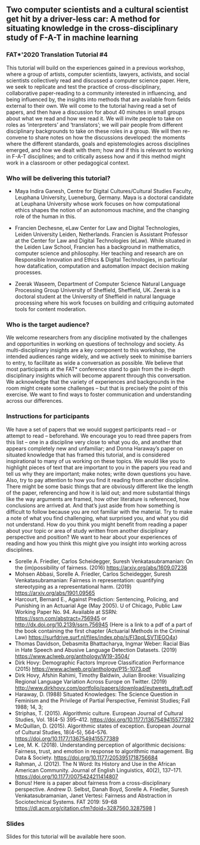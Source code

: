 ## Two computer scientists and a cultural scientist get hit by a driver-less car: A method for situating knowledge in the cross-disciplinary study of F-A-T in machine learning

### FAT*'2020 Translation Tutorial #4

This tutorial will build on the experiences gained in a previous workshop, where a group of artists, computer scientists, lawyers, activists, and social scientists collectively read and discussed a computer science paper. Here, we seek to replicate and test the practice of cross-disciplinary, collaborative paper-reading to a community interested in influencing, and being influenced by, the insights into methods that are available from fields external to their own. We will come to the tutorial having read a set of papers, and then have a discussion for about 40 minutes in small groups about what we read and how we read it. We will invite people to take on roles as ‘interpreters’ and ‘translators’; we will pair people from different disciplinary backgrounds to take on these roles in a group. We will then re-convene to share notes on how the discussions developed:  the moments where the different standards, goals and epistemologies across disciplines emerged, and how we dealt with them; how and if this is relevant to working in F-A-T disciplines; and to critically assess how and if this method might work in a classroom or other pedagogical context.

### Who will be delivering this tutorial?

- Maya Indira Ganesh, Centre for Digital Cultures/Cultural Studies Faculty, Leuphana University, Lueneburg, Germany. Maya is a doctoral candidate at Leuphana University whose work focuses on how computational ethics shapes the notion of an autonomous machine, and the changing role of the human in this.

- Francien Dechesne,  eLaw Center for Law and Digital Technologies,  Leiden University Leiden, Netherlands. Francien is Assistant Professor at the Center for Law and Digital Technologies (eLaw). While situated in the Leiden Law School, Francien has a background in mathematics, computer science and philosophy. Her teaching and research are on Responsible Innovation and Ethics & Digital Technologies, in particular how datafication, computation and automation impact decision making processes.

- Zeerak Waseem, Department of Computer Science Natural Language Processing Group University of Sheffield, Sheffield, UK.  Zeerak is a doctoral student at the University of Sheffield in natural language processing where his work focuses on building and critiquing automated tools for content moderation.

### Who is the target audience?

We welcome researchers from any discipline motivated by the challenges and opportunities in working on questions of technology and society. As multi-disciplinary insights are a key component to this workshop, the intended audiences range widely, and we actively seek to minimise barriers to entry, to facilitate as wide a conversation as possible. We believe that most participants at the FAT* conference stand to gain from the in-depth disciplinary insights which will become apparent through this conversation. We acknowledge that the variety of experiences and backgrounds in the room might create some challenges – but that is precisely the point of this exercise. We want to find ways to foster communication and understanding across our differences.

### Instructions for participants

We have a set of papers that we would suggest participants read – or attempt to read – beforehand. We encourage you to read three papers from this list – one in a discipline very close to what you do, and another that appears completely new and unfamiliar; and  Donna Haraway’s paper on situated knowledge that has framed this tutorial, and is considered inspirational to many of us working on these topics. We would like you to highlight pieces of text that are important to you in the papers you read and tell us why they are important; make notes; write down questions you have. Also, try to pay attention to how you find it reading from another discipline. There might be some basic things that are obviously different like the length of the paper, referencing and how it is laid out; and more substantial things like the way arguments are framed, how other literature is referenced, how conclusions are arrived at. And that’s just aside from how something is difficult to follow because you are not familiar with the material. Try to make a note of what you find challenging, what surprised you, and what you did not understand. How do you think you might benefit from reading a paper about your topic or area of study written from another disciplinary perspective and position? We want to hear about your experiences of reading and how you think this might give you insight into working across disciplines.  

- Sorelle A. Friedler, Carlos Scheidegger, Suresh Venkatasubramanian: On the (im)possibility of fairness. (2016) https://arxiv.org/abs/1609.07236
- Mohsen Abbasi, Sorelle A. Friedler, Carlos Scheidegger, Suresh Venkatasubramanian: Fairness in representation: quantifying stereotyping as a representational harm. (2019)  https://arxiv.org/abs/1901.09565
- Harcourt, Bernard E., Against Prediction: Sentencing, Policing, and Punishing in an Actuarial Age (May 2005). U of Chicago, Public Law Working Paper No. 94.  Available at SSRN: https://ssrn.com/abstract=756945 or http://dx.doi.org/10.2139/ssrn.756945 (Here is a link to a pdf of a part of the book containing the first chapter (Actuarial Methods in the Criminal Law) https://surfdrive.surf.nl/files/index.php/s/FI3pqLSVTlEGO4x)
- Thomas Davidson, Debasmita Bhattacharya, Ingmar Weber: Racial Bias in Hate Speech and Abusive Language Detection Datasets. (2019) https://www.aclweb.org/anthology/W19-3504/
- Dirk Hovy: Demographic Factors Improve Classification Performance (2015) https://www.aclweb.org/anthology/P15-1073.pdf
- Dirk Hovy, Afshin Rahimi, Timothy Baldwin, Julian Brooke: Visualizing Regional Language Variation Across Europe on Twitter. (2019) http://www.dirkhovy.com/portfolio/papers/download/eutweets_draft.pdf
- Haraway, D. (1988) Situated Knowledges: The Science Question in Feminism and the Privilege of Partial Perspective, Feminist Studies; Fall 1988; 14, 3;
- Striphas, T. (2015). Algorithmic culture. European Journal of Cultural Studies,
Vol. 18(4-5) 395–412. https://doi.org/10.1177/1367549415577392
- McQuillan, D. (2015). Algorithmic states of exception. European Journal of Cultural Studies, 18(4–5), 564–576. https://doi.org/10.1177/1367549415577389
- Lee, M. K. (2018). Understanding perception of algorithmic decisions: Fairness, trust, and emotion in response to algorithmic management. Big Data & Society. https://doi.org/10.1177/2053951718756684
- Rahman, J. (2012). The N Word: Its History and Use in the African American Community. Journal of English Linguistics, 40(2), 137–171. https://doi.org/10.1177/0075424211414807
- Bonus! Here is a paper about fairness from a cross-disciplinary perspective. Andrew D. Selbst, Danah Boyd, Sorelle A. Friedler, Suresh Venkatasubramanian, Janet Vertesi: Fairness and Abstraction in Sociotechnical Systems. FAT 2019: 59-68 https://dl.acm.org/citation.cfm?doid=3287560.3287598   ]

### Slides

Slides for this tutorial will be available here soon.
